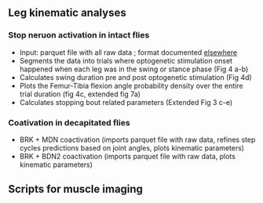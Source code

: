 ## Leg kinematic analyses 
### Stop neruon activation in intact flies 
- Input: parquet file with all raw data ; format documented [elsewhere](https://github.com/bidaye-lab/kinematics_analysis/blob/main/docs/data_structure.md)
- Segments the data into trials where optogenetic stimulation onset happened when each leg was in the swing or stance phase (Fig 4 a-b)
- Calculates swing duration pre and post optogenetic stimulation (Fig 4d)
- Plots the Femur-Tibia flexion angle probability density over the entire trial duration (fig 4c, extended fig 7a)
- Calculates stopping bout related parameters (Extended Fig 3 c-e)

### Coativation in decapitated flies
- BRK + MDN coactivation (imports parquet file with raw data, refines step cycles predictions based on joint angles, plots kinematic parameters)
- BRK + BDN2 coactivation (imports parquet file with raw data, plots kinematic parameters)

## Scripts for muscle imaging
